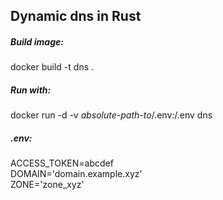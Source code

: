 ## Dynamic dns in Rust

##### Build image:
docker build -t dns .

##### Run with: 
docker run -d -v *absolute-path-to*/.env:/.env dns

##### .env: 
ACCESS_TOKEN=abcdef  
DOMAIN='domain.example.xyz'  
ZONE='zone_xyz'  
